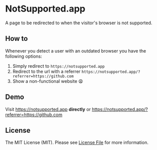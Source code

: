 # NotSupported.app
A page to be redirected to when the visitor's browser is not supported.

## How to
Whenever you detect a user with an outdated browser you have the following options:
1. Simply redirect to `https://notsupported.app`
2. Redirect to the url with a referrer `https://notsupported.app/?referrer=https://github.com`
3. Show a non-functional website :weary: 

## Demo
Visit https://notsupported.app **directly** or https://notsupported.app/?referrer=https://github.com

## License

The MIT License (MIT). Please see [License File](LICENSE.md) for more information.
